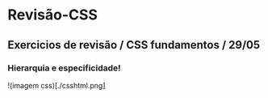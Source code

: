 # Revisão-CSS
## Exercicios de revisão / CSS fundamentos / 29/05

### Hierarquia e especificidade!

!(imagem css)[./csshtml.png]

